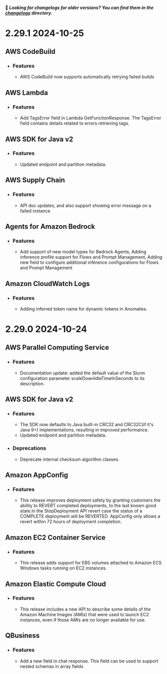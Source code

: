  #### 👋 _Looking for changelogs for older versions? You can find them in the [changelogs](./changelogs) directory._
# __2.29.1__ __2024-10-25__
## __AWS CodeBuild__
  - ### Features
    - AWS CodeBuild now supports automatically retrying failed builds

## __AWS Lambda__
  - ### Features
    - Add TagsError field in Lambda GetFunctionResponse. The TagsError field contains details related to errors retrieving tags.

## __AWS SDK for Java v2__
  - ### Features
    - Updated endpoint and partition metadata.

## __AWS Supply Chain__
  - ### Features
    - API doc updates, and also support showing error message on a failed instance

## __Agents for Amazon Bedrock__
  - ### Features
    - Add support of new model types for Bedrock Agents, Adding inference profile support for Flows and Prompt Management, Adding new field to configure additional inference configurations for Flows and Prompt Management

## __Amazon CloudWatch Logs__
  - ### Features
    - Adding inferred token name for dynamic tokens in Anomalies.

# __2.29.0__ __2024-10-24__
## __AWS Parallel Computing Service__
  - ### Features
    - Documentation update: added the default value of the Slurm configuration parameter scaleDownIdleTimeInSeconds to its description.

## __AWS SDK for Java v2__
  - ### Features
    - The SDK now defaults to Java built-in CRC32 and CRC32C(if it's Java 9+) implementations, resulting in improved performance.
    - Updated endpoint and partition metadata.

  - ### Deprecations
    - Deprecate internal checksum algorithm classes.

## __Amazon AppConfig__
  - ### Features
    - This release improves deployment safety by granting customers the ability to REVERT completed deployments, to the last known good state.In the StopDeployment API revert case the status of a COMPLETE deployment will be REVERTED. AppConfig only allows a revert within 72 hours of deployment completion.

## __Amazon EC2 Container Service__
  - ### Features
    - This release adds support for EBS volumes attached to Amazon ECS Windows tasks running on EC2 instances.

## __Amazon Elastic Compute Cloud__
  - ### Features
    - This release includes a new API to describe some details of the Amazon Machine Images (AMIs) that were used to launch EC2 instances, even if those AMIs are no longer available for use.

## __QBusiness__
  - ### Features
    - Add a new field in chat response. This field can be used to support nested schemas in array fields

